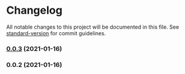 # Changelog

All notable changes to this project will be documented in this file. See [standard-version](https://github.com/conventional-changelog/standard-version) for commit guidelines.

### [0.0.3](https://github.com/sidharthramesh/openUI/compare/v0.0.2...v0.0.3) (2021-01-16)

### 0.0.2 (2021-01-16)
